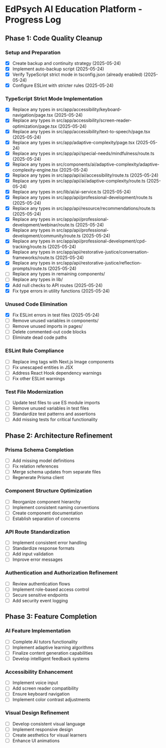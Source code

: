 # EdPsych AI Education Platform - Progress Log

## Phase 1: Code Quality Cleanup

### Setup and Preparation
- [x] Create backup and continuity strategy (2025-05-24)
- [x] Implement auto-backup script (2025-05-24)
- [x] Verify TypeScript strict mode in tsconfig.json (already enabled) (2025-05-24)
- [x] Configure ESLint with stricter rules (2025-05-24)

### TypeScript Strict Mode Implementation
- [x] Replace any types in src/app/accessibility/keyboard-navigation/page.tsx (2025-05-24)
- [x] Replace any types in src/app/accessibility/screen-reader-optimization/page.tsx (2025-05-24)
- [x] Replace any types in src/app/accessibility/text-to-speech/page.tsx (2025-05-24)
- [x] Replace any types in src/app/adaptive-complexity/page.tsx (2025-05-24)
- [x] Replace any types in src/app/api/special-needs/mindfulness/route.ts (2025-05-24)
- [x] Replace any types in src/components/ai/adaptive-complexity/adaptive-complexity-engine.tsx (2025-05-24)
- [x] Replace any types in src/app/api/ai/accessibility/route.ts (2025-05-24)
- [x] Replace any types in src/app/api/ai/adaptive-complexity/route.ts (2025-05-24)
- [x] Replace any types in src/lib/ai/ai-service.ts (2025-05-24)
- [x] Replace any types in src/app/api/professional-development/route.ts (2025-05-24)
- [x] Replace any types in src/app/api/resource/recommendations/route.ts (2025-05-24)
- [x] Replace any types in src/app/api/professional-development/webinar/route.ts (2025-05-24)
- [x] Replace any types in src/app/api/professional-development/community/route.ts (2025-05-24)
- [x] Replace any types in src/app/api/professional-development/cpd-tracking/route.ts (2025-05-24)
- [x] Replace any types in src/app/api/restorative-justice/conversation-frameworks/route.ts (2025-05-24)
- [x] Replace any types in src/app/api/restorative-justice/reflection-prompts/route.ts (2025-05-24)
- [ ] Replace any types in remaining components/
- [ ] Replace any types in lib/
- [x] Add null checks to API routes (2025-05-24)
- [x] Fix type errors in utility functions (2025-05-24)

### Unused Code Elimination
- [x] Fix ESLint errors in test files (2025-05-24)
- [ ] Remove unused variables in components/
- [ ] Remove unused imports in pages/
- [ ] Delete commented-out code blocks
- [ ] Eliminate dead code paths

### ESLint Rule Compliance
- [ ] Replace img tags with Next.js Image components
- [ ] Fix unescaped entities in JSX
- [ ] Address React Hook dependency warnings
- [ ] Fix other ESLint warnings

### Test File Modernization
- [ ] Update test files to use ES module imports
- [ ] Remove unused variables in test files
- [ ] Standardize test patterns and assertions
- [ ] Add missing tests for critical functionality

## Phase 2: Architecture Refinement

### Prisma Schema Completion
- [ ] Add missing model definitions
- [ ] Fix relation references
- [ ] Merge schema updates from separate files
- [ ] Regenerate Prisma client

### Component Structure Optimization
- [ ] Reorganize component hierarchy
- [ ] Implement consistent naming conventions
- [ ] Create component documentation
- [ ] Establish separation of concerns

### API Route Standardization
- [ ] Implement consistent error handling
- [ ] Standardize response formats
- [ ] Add input validation
- [ ] Improve error messages

### Authentication and Authorization Refinement
- [ ] Review authentication flows
- [ ] Implement role-based access control
- [ ] Secure sensitive endpoints
- [ ] Add security event logging

## Phase 3: Feature Completion

### AI Feature Implementation
- [ ] Complete AI tutors functionality
- [ ] Implement adaptive learning algorithms
- [ ] Finalize content generation capabilities
- [ ] Develop intelligent feedback systems

### Accessibility Enhancement
- [ ] Implement voice input
- [ ] Add screen reader compatibility
- [ ] Ensure keyboard navigation
- [ ] Implement color contrast adjustments

### Visual Design Refinement
- [ ] Develop consistent visual language
- [ ] Implement responsive design
- [ ] Create aesthetics for visual learners
- [ ] Enhance UI animations
